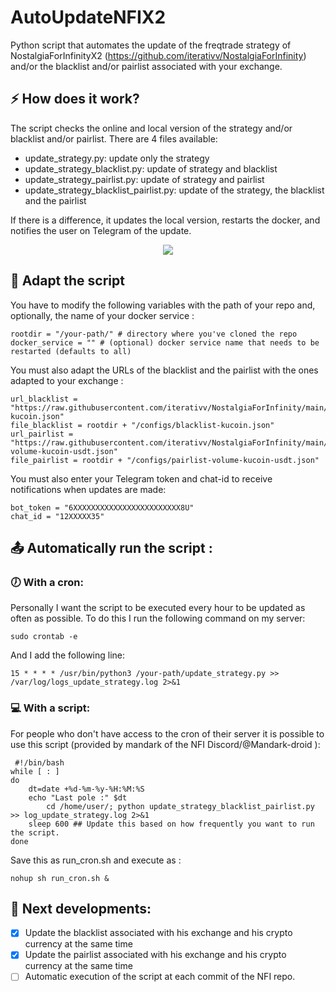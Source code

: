 # AutoUpdateNFIX2
Python script that automates the update of the freqtrade strategy of NostalgiaForInfinityX2 (https://github.com/iterativv/NostalgiaForInfinity) and/or the blacklist and/or pairlist associated with your exchange.

## ⚡ How does it work?
The script checks the online and local version of the strategy and/or blacklist and/or pairlist.
There are 4 files available:
- update_strategy.py: update only the strategy
- update_strategy_blacklist.py: update of strategy and blacklist
- update_strategy_pairlist.py: update of strategy and pairlist
- update_strategy_blacklist_pairlist.py: update of the strategy, the blacklist and the pairlist
 
If there is a difference, it updates the local version, restarts the docker, and notifies the user on Telegram of the update.
<p align="center">
<img src="https://i.imgur.com/SgE3nYI.png"/></a>
</p>

## 🔧 Adapt the script
You have to modify the following variables with the path of your repo and, optionally, the name of your docker service :
```
rootdir = "/your-path/" # directory where you've cloned the repo
docker_service = "" # (optional) docker service name that needs to be restarted (defaults to all)
```
You must also adapt the URLs of the blacklist and the pairlist with the ones adapted to your exchange :
```
url_blacklist = "https://raw.githubusercontent.com/iterativv/NostalgiaForInfinity/main/configs/blacklist-kucoin.json"
file_blacklist = rootdir + "/configs/blacklist-kucoin.json"
url_pairlist = "https://raw.githubusercontent.com/iterativv/NostalgiaForInfinity/main/configs/pairlist-volume-kucoin-usdt.json"
file_pairlist = rootdir + "/configs/pairlist-volume-kucoin-usdt.json"
```
You must also enter your Telegram token and chat-id to receive notifications when updates are made:
```
bot_token = "6XXXXXXXXXXXXXXXXXXXXXXXX8U"
chat_id = "12XXXXX35"
```

## 📤 Automatically run the script :
###  🕖 With a cron:
Personally I want the script to be executed every hour to be updated as often as possible. To do this I run the following command on my server:
```
sudo crontab -e
```
And I add the following line:
```
15 * * * * /usr/bin/python3 /your-path/update_strategy.py >> /var/log/logs_update_strategy.log 2>&1
```
### 💻 With a script:
For people who don't have access to the cron of their server it is possible to use this script (provided by mandark of the NFI Discord/@Mandark-droid
):
```
 #!/bin/bash
while [ : ]
do
    dt=date +%d-%m-%y-%H:%M:%S
    echo "Last pole :" $dt
        cd /home/user/; python update_strategy_blacklist_pairlist.py >> log_update_strategy.log 2>&1
    sleep 600 ## Update this based on how frequently you want to run the script.
done
```
Save this as run_cron.sh and execute as :
```
nohup sh run_cron.sh &
```
## 🚀 Next developments:
- [x] Update the blacklist associated with his exchange and his crypto currency at the same time
- [x] Update the pairlist associated with his exchange and his crypto currency at the same time
- [ ] Automatic execution of the script at each commit of the NFI repo.
